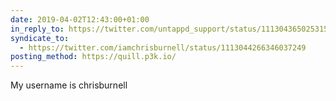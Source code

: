 ```yaml
---
date: 2019-04-02T12:43:00+01:00
in_reply_to: https://twitter.com/untappd_support/status/1113043650253152258
syndicate_to:
  - https://twitter.com/iamchrisburnell/status/1113044266346037249
posting_method: https://quill.p3k.io/
---
```


My username is chrisburnell
